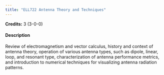 ```yaml
---
title: "ELL722 Antenna Theory and Techniques"
---
```

**Credits:** 3 (3-0-0)

#### Description
Review of electromagnetism and vector calculus, history and context of antenna theory, operation of various antenna types, such as dipole, linear, loop, and resonant type, characterization of antenna performance metrics, and introduction to numerical techniques for visualizing antenna radiation patterns.